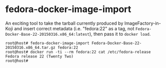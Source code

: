 # fedora-docker-image-import

An exciting tool to take the tarball currently produced by
ImageFactory-in-Koji and insert correct metadata (i.e. "fedora:22" as
a tag, not `Fedora-Docker-Base-22-20150316.x86_64:latest`), then pass
it to `docker load`.

    root@host# fedora-docker-image-import Fedora-Docker-Base-22-20150316.x86_64.tar.gz fedora:22
    root@host# docker run -ti --rm fedora:22 cat /etc/fedora-release
    Fedora release 22 (Twenty Two)
    root@host#



